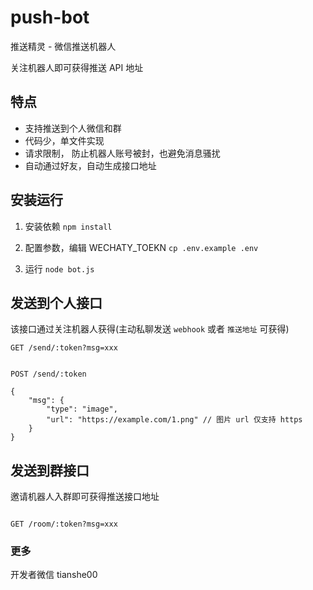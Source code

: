 # push-bot

推送精灵 - 微信推送机器人

关注机器人即可获得推送 API 地址


## 特点
- 支持推送到个人微信和群
- 代码少，单文件实现
- 请求限制， 防止机器人账号被封，也避免消息骚扰
- 自动通过好友，自动生成接口地址

## 安装运行

1. 安装依赖 `npm install`

2. 配置参数，编辑 WECHATY_TOEKN `cp .env.example .env`

3. 运行 `node bot.js`

## 发送到个人接口

该接口通过关注机器人获得(主动私聊发送 `webhook` 或者 `推送地址` 可获得)


```
GET /send/:token?msg=xxx
```
```

POST /send/:token

{
    "msg": {
        "type": "image",
        "url": "https://example.com/1.png" // 图片 url 仅支持 https
    }
}

```



## 发送到群接口

邀请机器人入群即可获得推送接口地址


```

GET /room/:token?msg=xxx

```


### 更多

开发者微信 tianshe00
